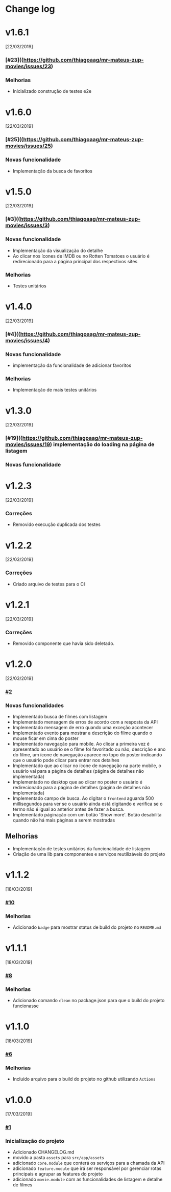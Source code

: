 # Change log

# v1.6.1
[22/03/2019]
### [#23]((https://github.com/thiagoaag/mr-mateus-zup-movies/issues/23) 
### Melhorias 
 - Inicializado construção de testes e2e

# v1.6.0
[22/03/2019]
### [#25]((https://github.com/thiagoaag/mr-mateus-zup-movies/issues/25) 
### Novas funcionalidade 
 - Implementação da busca de favoritos
 
# v1.5.0
[22/03/2019]
### [#3]((https://github.com/thiagoaag/mr-mateus-zup-movies/issues/3) 
### Novas funcionalidade 
 - Implementação da visualização do detalhe 
 - Ao clicar nos ícones de IMDB ou no Rotten Tomatoes o usuário é redirecionado para a página principal dos respectivos sites
### Melhorias
 - Testes unitários
# v1.4.0
[22/03/2019]
### [#4]((https://github.com/thiagoaag/mr-mateus-zup-movies/issues/4) 
### Novas funcionalidade 
 - implementação da funcionalidade de adicionar favoritos
### Melhorias 
 - Implementação de mais testes unitários

# v1.3.0
[22/03/2019]
### [#19]((https://github.com/thiagoaag/mr-mateus-zup-movies/issues/19) implementação do loading na página de listagem
### Novas funcionalidade 
# v1.2.3
[22/03/2019]
### Correções 
 - Removido execução duplicada dos testes
# v1.2.2
[22/03/2019]
### Correções 
 - Criado arquivo de testes para o CI
# v1.2.1
[22/03/2019]
### Correções 
 - Removido componente que havia sido deletado.
# v1.2.0
[22/03/2019]
### [#2](https://github.com/thiagoaag/mr-mateus-zup-movies/issues/2) 
### Novas funcionalidades
 - Implementado busca de filmes com listagem
 - Implementado mensagem de erros de acordo com a resposta da API
 - Implementado mensagem de erro quando uma exceção acontecer
 - Implementado evento para mostrar a descrição do filme quando o mouse ficar em cima do poster
 - Implementado navegação para mobile. Ao clicar a primeira vez é apresentado ao usuário se o filme foi favoritado ou não, descrição e ano do filme, um ícone de navegação aparece no topo do poster indicando que o usuário pode clicar para entrar nos detalhes
 - Implementado que ao clicar no ícone de navegação na parte mobile, o usuário vai para a página de detalhes (página de detalhes não implementada)
 - Implementado no desktop que ao clicar no poster o usuário é redirecionado para a página de detalhes (página de detalhes não implementada)
 - Implementado campo de busca. Ao digitar o ```frontend``` aguarda 500 millisegundos para ver se o usuário ainda está digitando e verifica se o termo não é igual ao anterior antes de fazer a busca.
 - Implementado páginação com um botão 'Show more'. Botão desabilita quando não há mais páginas a serem mostradas
 ## Melhorias 
 - Implementação de testes unitários da funcionalidade de listagem
 - Criação de uma lib para componentes e serviços reutilizáveis do projeto


# v1.1.2
[18/03/2019]
### [#10](https://github.com/thiagoaag/mr-mateus-zup-movies/issues/10) 
### Melhorias
 - Adicionado ```badge``` para mostrar status de build do projeto no ```README.md```

# v1.1.1
[18/03/2019]

### [#8](https://github.com/thiagoaag/mr-mateus-zup-movies/issues/8) 
### Melhorias
 - Adicionado comando ```clean``` no package.json para que o build do projeto funcionasse

# v1.1.0
[18/03/2019]
### [#6](https://github.com/thiagoaag/mr-mateus-zup-movies/issues/6)
### Melhorias
 - Incluído arquivo para o build do projeto no github utilizando ```Actions```

# v1.0.0 
[17/03/2019]

### [#1](https://github.com/thiagoaag/mr-mateus-zup-movies/issues/1)
### Inicialização do projeto
 - Adicionado CHANGELOG.md
 - movido a pasta ```assets``` para ```src/app/assets```
 - adicionado ```core.module``` que conterá os serviços para a chamada da API
 - adicionado ```feature.module``` que irá ser responsável por gerenciar rotas principais e agrupar as features do projeto
 - adicionado ```movie.module``` com as funcionalidades de listagem e detalhe de filmes